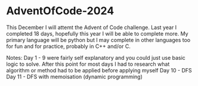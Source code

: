 # AdventOfCode-2024

This December I will attemt the Advent of Code challenge. Last year I completed 18 days, hopefully this year I will be able to complete more. My primary language will be python but I may complete in other languages too for fun and for practice, probably in C++ and/or C.

Notes:
Day 1 - 9 were fairly self explanatory and you could just use basic logic to solve. After this point for most days I had to research what algorithm or method had to be applied before applying myself
Day 10 - DFS
Day 11 - DFS with memoisation (dynamic programming)